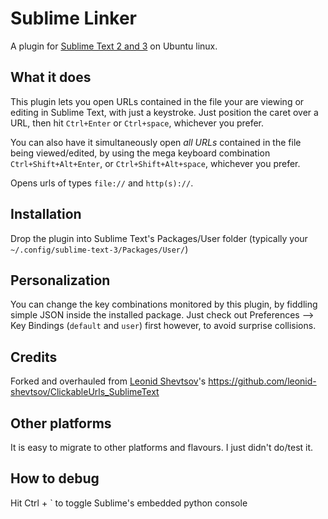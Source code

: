 # Sublime Linker

A plugin for [Sublime Text 2 and 3](http://sublimetext.com) on Ubuntu linux.

## What it does
This plugin lets you open URLs contained in the file your are viewing or editing in Sublime Text, with just a keystroke. Just position the caret over a URL, then hit `Ctrl+Enter` or `Ctrl+space`, whichever you prefer. 

You can also have it simultaneously open _all URLs_ contained in the file being viewed/edited, by using the mega keyboard combination `Ctrl+Shift+Alt+Enter`, or `Ctrl+Shift+Alt+space`, whichever you prefer.

Opens urls of types `file://` and `http(s)://`.

## Installation

Drop the plugin into Sublime Text's Packages/User folder (typically your `~/.config/sublime-text-3/Packages/User/`)

## Personalization

You can change the key combinations monitored by this plugin, by fiddling simple JSON inside the installed package. Just check out Preferences --> Key Bindings (`default` and `user`) first however, to avoid surprise collisions.

## Credits

Forked and overhauled from [Leonid Shevtsov](http://leonid.shevtsov.me)'s https://github.com/leonid-shevtsov/ClickableUrls_SublimeText

## Other platforms

It is easy to migrate to other platforms and flavours. I just didn't do/test it.

## How to debug
Hit Ctrl + ` to toggle Sublime's embedded python console
